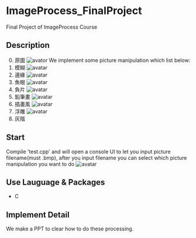 # ImageProcess_FinalProject
Final Project of ImageProcess Course

## Description
0. 原圖 
![avator](https://i.imgur.com/oql1839.png)
We implement some picture manipulation which list below: 
1. 模糊 
![avatar](https://i.imgur.com/WZElGsv.png)
2. 邊緣 
![avatar](https://i.imgur.com/CG2s3Ro.png)
3. 魚眼 
![avatar](https://i.imgur.com/5poWUwG.png)
4. 負片 
![avatar](https://i.imgur.com/y5QCVnT.png)
5. 鉛筆畫 
![avatar](https://i.imgur.com/yaXTWsb.png)
6. 插畫風 
![avatar](https://i.imgur.com/CjIERfc.png)
7. 浮雕 
![avatar](https://i.imgur.com/PdlHkzq.png)
8. 灰階

## Start
Compile 'test.cpp' and will open a console UI to let you input picture filename(must .bmp), after you input filename you can select which picture manipulation you want to do 
![avatar](https://i.imgur.com/ympjugM.png)

## Use Lauguage & Packages
- C

## Implement Detail
We make a PPT to clear how to do these processing.







